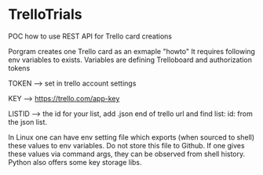 # TrelloTrials
POC how to use REST API for Trello card creations

Porgram creates one Trello card as an exmaple "howto"
It requires following env variables to exists. Variables are defining Trelloboard and authorization tokens

TOKEN  --> set in trello account settings

KEY --> https://trello.com/app-key

LISTID --> the id for your list, add .json end of trello  url and find list: id: from the json list.



In Linux one can have env setting file which exports  (when sourced to shell) these values to env variables. Do not store this file to Github. If one gives these values via command args, they can be observed from shell history. Python also offers some key storage libs.

 
 
    
